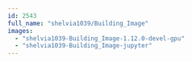 ```yaml
---
id: 2543
full_name: "shelvia1039/Building_Image"
images: 
  - "shelvia1039-Building_Image-1.12.0-devel-gpu"
  - "shelvia1039-Building_Image-jupyter"
---
```

